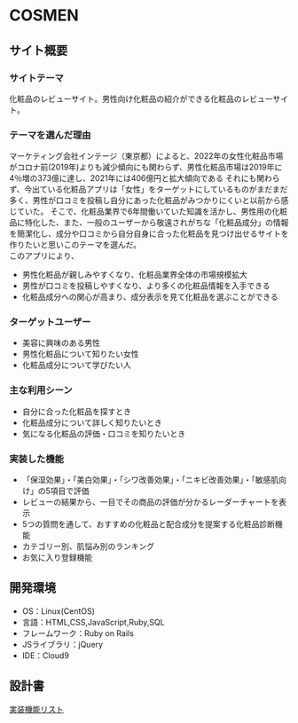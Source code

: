 # COSMEN

## サイト概要
### サイトテーマ
化粧品のレビューサイト。男性向け化粧品の紹介ができる化粧品のレビューサイト。

### テーマを選んだ理由
マーケティング会社インテージ（東京都）によると、2022年の女性化粧品市場がコロナ前(2019年)よりも減少傾向にも関わらず、男性化粧品市場は2019年に4％増の373億に達し、2021年には406億円と拡大傾向である
それにも関わらず、今出ている化粧品アプリは「女性」をターゲットにしているものがまだまだ多く、男性が口コミを投稿し自分にあった化粧品がみつかりにくいと以前から感じていた。
そこで、化粧品業界で6年間働いていた知識を活かし、男性用の化粧品に特化した、また、一般のユーザーから敬遠されがちな「化粧品成分」の情報を簡潔化し、成分や口コミから自分自身に合った化粧品を見つけ出せるサイトを作りたいと思いこのテーマを選んだ。<br>このアプリにより、
-	男性化粧品が親しみやすくなり、化粧品業界全体の市場規模拡大
-	男性が口コミを投稿しやすくなり、より多くの化粧品情報を入手できる
-	化粧品成分への関心が高まり、成分表示を見て化粧品を選ぶことができる

### ターゲットユーザー
- 美容に興味のある男性
- 男性化粧品について知りたい女性
- 化粧品成分について学びたい人

### 主な利用シーン
- 自分に合った化粧品を探すとき
- 化粧品成分について詳しく知りたいとき
- 気になる化粧品の評価・口コミを知りたいとき

### 実装した機能
- 「保湿効果」・「美白効果」・「シワ改善効果」・「ニキビ改善効果」・「敏感肌向け」の5項目で評価
- レビューの結果から、一目でその商品の評価が分かるレーダーチャートを表示
- 5つの質問を通して、おすすめの化粧品と配合成分を提案する化粧品診断機能
- カテゴリー別、肌悩み別のランキング
- お気に入り登録機能

## 開発環境
- OS：Linux(CentOS)
- 言語：HTML,CSS,JavaScript,Ruby,SQL
- フレームワーク：Ruby on Rails
- JSライブラリ：jQuery
- IDE：Cloud9

## 設計書
[実装機能リスト](https://docs.google.com/spreadsheets/d/1ltnxvkSTtW5Sbj8IvV96b66USB0-ngYsEcGxHh3yXsA/edit?usp=sharing)
